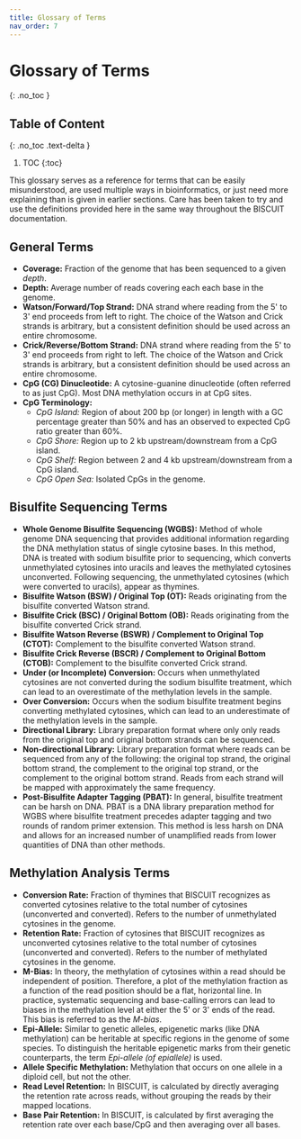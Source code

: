```yaml
---
title: Glossary of Terms
nav_order: 7
---
```


# Glossary of Terms
{: .no_toc }

## Table of Content
{: .no_toc .text-delta }

1. TOC
{:toc}

This glossary serves as a reference for terms that can be easily misunderstood,
are used multiple ways in bioinformatics, or just need more explaining than is
given in earlier sections. Care has been taken to try and use the definitions
provided here in the same way throughout the BISCUIT documentation.

## General Terms

  - **Coverage:** Fraction of the genome that has been sequenced to a given
  *depth*.
  - **Depth:** Average number of reads covering each each base in the genome.
  - **Watson/Forward/Top Strand:** DNA strand where reading from the 5' to 3'
  end proceeds from left to right. The choice of the Watson and Crick strands
  is arbitrary, but a consistent definition should be used across an entire
  chromosome.
  - **Crick/Reverse/Bottom Strand:** DNA strand where reading from the 5' to 3'
  end proceeds from right to left. The choice of the Watson and Crick strands
  is arbitrary, but a consistent definition should be used across an entire
  chromosome.
  - **CpG (CG) Dinucleotide:** A cytosine-guanine dinucleotide (often referred
  to as just CpG). Most DNA methylation occurs in at CpG sites.
  - **CpG Terminology:**
    - *CpG Island:* Region of about 200 bp (or longer) in length with a GC
    percentage greater than 50% and has an observed to expected CpG ratio
    greater than 60%.
    - *CpG Shore:* Region up to 2 kb upstream/downstream from a CpG island.
    - *CpG Shelf:* Region between 2 and 4 kb upstream/downstream from a CpG
    island.
    - *CpG Open Sea:* Isolated CpGs in the genome.

## Bisulfite Sequencing Terms

  - **Whole Genome Bisulfite Sequencing (WGBS):** Method of whole genome DNA
  sequencing that provides additional information regarding the DNA methylation
  status of single cytosine bases. In this method, DNA is treated with sodium
  bisulfite prior to sequencing, which converts unmethylated cytosines into
  uracils and leaves the methylated cytosines unconverted. Following
  sequencing, the unmethylated cytosines (which were converted to uracils),
  appear as thymines.
  - **Bisulfite Watson (BSW) / Original Top (OT):** Reads originating from the
  bisulfite converted Watson strand.
  - **Bisulfite Crick (BSC) / Original Bottom (OB):** Reads originating from
  the bisulfite converted Crick strand.
  - **Bisulfite Watson Reverse (BSWR) / Complement to Original Top (CTOT):**
  Complement to the bisulfite converted Watson strand.
  - **Bisulfite Crick Reverse (BSCR) / Complement to Original Bottom (CTOB):**
  Complement to the bisulfite converted Crick strand.
  - **Under (or Incomplete) Conversion:** Occurs when unmethylated cytosines are
  not converted during the sodium bisulfite treatment, which can lead to an
  overestimate of the methylation levels in the sample.
  - **Over Conversion:** Occurs when the sodium bisulfite treatment begins
  converting methylated cytosines, which can lead to an underestimate of the
  methylation levels in the sample.
  - **Directional Library:** Library preparation format where only only reads
  from the original top and original bottom strands can be sequenced.
  - **Non-directional Library:** Library preparation format where reads can be
  sequenced from any of the following: the original top strand, the original
  bottom strand, the complement to the original top strand, or the complement
  to the original bottom strand. Reads from each strand will be mapped with
  approximately the same frequency.
  - **Post-Bisulfite Adapter Tagging (PBAT):** In general, bisulfite treatment
  can be harsh on DNA. PBAT is a DNA library preparation method for WGBS where
  bisulfite treatment precedes adapter tagging and two rounds of random primer
  extension. This method is less harsh on DNA and allows for an increased
  number of unamplified reads from lower quantities of DNA than other methods.


## Methylation Analysis Terms

  - **Conversion Rate:** Fraction of thymines that BISCUIT recognizes as
  converted cytosines relative to the total number of cytosines (unconverted and
  converted). Refers to the number of unmethylated cytosines in the genome.
  - **Retention Rate:** Fraction of cytosines that BISCUIT recognizes as
  unconverted cytosines relative to the total number of cytosines (unconverted
  and converted). Refers to the number of methylated cytosines in the genome.
  - **M-Bias:** In theory, the methylation of cytosines within a read should be
  independent of position. Therefore, a plot of the methylation fraction as a
  function of the read position should be a flat, horizontal line. In practice,
  systematic sequencing and base-calling errors can lead to biases in the
  methylation level at either the 5' or 3' ends of the read. This bias is
  referred to as the *M-bias*.
  - **Epi-Allele:** Similar to genetic alleles, epigenetic marks (like DNA
  methylation) can be heritable at specific regions in the genome of some
  species. To distinguish the heritable epigenetic marks from their genetic
  counterparts, the term *Epi-allele (of epiallele)* is used.
  - **Allele Specific Methylation:** Methylation that occurs on one allele in a
  diploid cell, but not the other.
  - **Read Level Retention:** In BISCUIT, is calculated by directly averaging
  the retention rate across reads, without grouping the reads by their mapped
  locations.
  - **Base Pair Retention:** In BISCUIT, is calculated by first averaging the
  retention rate over each base/CpG and then averaging over all bases.
